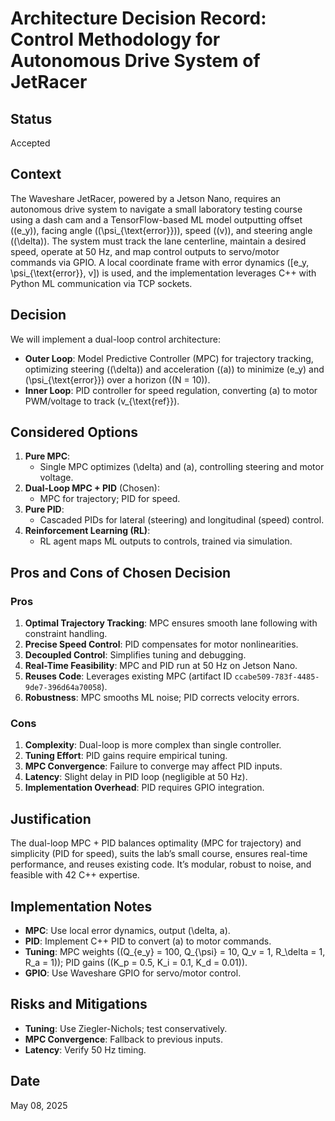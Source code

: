 # Architecture Decision Record: Control Methodology for Autonomous Drive System of JetRacer

## Status
Accepted

## Context
The Waveshare JetRacer, powered by a Jetson Nano, requires an autonomous drive system to navigate a small laboratory testing course using a dash cam and a TensorFlow-based ML model outputting offset (\(e_y\)), facing angle (\(\psi_{\text{error}}\)), speed (\(v\)), and steering angle (\(\delta\)). The system must track the lane centerline, maintain a desired speed, operate at 50 Hz, and map control outputs to servo/motor commands via GPIO. A local coordinate frame with error dynamics \([e_y, \psi_{\text{error}}, v]\) is used, and the implementation leverages C++ with Python ML communication via TCP sockets.

## Decision
We will implement a dual-loop control architecture:
- **Outer Loop**: Model Predictive Controller (MPC) for trajectory tracking, optimizing steering (\(\delta\)) and acceleration (\(a\)) to minimize \(e_y\) and \(\psi_{\text{error}}\) over a horizon (\(N = 10\)).
- **Inner Loop**: PID controller for speed regulation, converting \(a\) to motor PWM/voltage to track \(v_{\text{ref}}\).

## Considered Options
1. **Pure MPC**:
   - Single MPC optimizes \(\delta\) and \(a\), controlling steering and motor voltage.
2. **Dual-Loop MPC + PID** (Chosen):
   - MPC for trajectory; PID for speed.
3. **Pure PID**:
   - Cascaded PIDs for lateral (steering) and longitudinal (speed) control.
4. **Reinforcement Learning (RL)**:
   - RL agent maps ML outputs to controls, trained via simulation.

## Pros and Cons of Chosen Decision
### Pros
1. **Optimal Trajectory Tracking**: MPC ensures smooth lane following with constraint handling.
2. **Precise Speed Control**: PID compensates for motor nonlinearities.
3. **Decoupled Control**: Simplifies tuning and debugging.
4. **Real-Time Feasibility**: MPC and PID run at 50 Hz on Jetson Nano.
5. **Reuses Code**: Leverages existing MPC (artifact ID `ccabe509-783f-4485-9de7-396d64a70058`).
6. **Robustness**: MPC smooths ML noise; PID corrects velocity errors.

### Cons
1. **Complexity**: Dual-loop is more complex than single controller.
2. **Tuning Effort**: PID gains require empirical tuning.
3. **MPC Convergence**: Failure to converge may affect PID inputs.
4. **Latency**: Slight delay in PID loop (negligible at 50 Hz).
5. **Implementation Overhead**: PID requires GPIO integration.

## Justification
The dual-loop MPC + PID balances optimality (MPC for trajectory) and simplicity (PID for speed), suits the lab’s small course, ensures real-time performance, and reuses existing code. It’s modular, robust to noise, and feasible with 42 C++ expertise.

## Implementation Notes
- **MPC**: Use local error dynamics, output \(\delta, a\).
- **PID**: Implement C++ PID to convert \(a\) to motor commands.
- **Tuning**: MPC weights (\(Q_{e_y} = 100, Q_{\psi} = 10, Q_v = 1, R_\delta = 1, R_a = 1\)); PID gains (\(K_p = 0.5, K_i = 0.1, K_d = 0.01\)).
- **GPIO**: Use Waveshare GPIO for servo/motor control.

## Risks and Mitigations
- **Tuning**: Use Ziegler-Nichols; test conservatively.
- **MPC Convergence**: Fallback to previous inputs.
- **Latency**: Verify 50 Hz timing.

## Date
May 08, 2025
